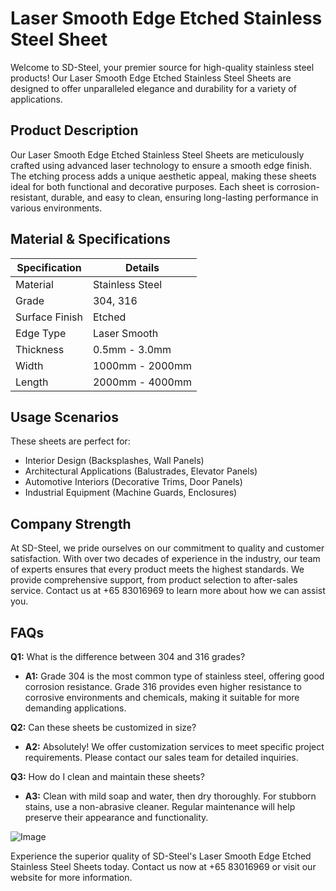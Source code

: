 # Laser Smooth Edge Etched Stainless Steel Sheet

Welcome to SD-Steel, your premier source for high-quality stainless steel products! Our Laser Smooth Edge Etched Stainless Steel Sheets are designed to offer unparalleled elegance and durability for a variety of applications.

## Product Description
Our Laser Smooth Edge Etched Stainless Steel Sheets are meticulously crafted using advanced laser technology to ensure a smooth edge finish. The etching process adds a unique aesthetic appeal, making these sheets ideal for both functional and decorative purposes. Each sheet is corrosion-resistant, durable, and easy to clean, ensuring long-lasting performance in various environments.

## Material & Specifications
| Specification | Details |
|---------------|---------|
| Material      | Stainless Steel |
| Grade         | 304, 316 |
| Surface Finish| Etched |
| Edge Type     | Laser Smooth |
| Thickness     | 0.5mm - 3.0mm |
| Width         | 1000mm - 2000mm |
| Length        | 2000mm - 4000mm |

## Usage Scenarios
These sheets are perfect for:
- Interior Design (Backsplashes, Wall Panels)
- Architectural Applications (Balustrades, Elevator Panels)
- Automotive Interiors (Decorative Trims, Door Panels)
- Industrial Equipment (Machine Guards, Enclosures)

## Company Strength
At SD-Steel, we pride ourselves on our commitment to quality and customer satisfaction. With over two decades of experience in the industry, our team of experts ensures that every product meets the highest standards. We provide comprehensive support, from product selection to after-sales service. Contact us at +65 83016969 to learn more about how we can assist you.

## FAQs
**Q1:** What is the difference between 304 and 316 grades?
- **A1:** Grade 304 is the most common type of stainless steel, offering good corrosion resistance. Grade 316 provides even higher resistance to corrosive environments and chemicals, making it suitable for more demanding applications.

**Q2:** Can these sheets be customized in size?
- **A2:** Absolutely! We offer customization services to meet specific project requirements. Please contact our sales team for detailed inquiries.

**Q3:** How do I clean and maintain these sheets?
- **A3:** Clean with mild soap and water, then dry thoroughly. For stubborn stains, use a non-abrasive cleaner. Regular maintenance will help preserve their appearance and functionality.

![Image](https://github.com/user-attachments/assets/2567258e-e124-4816-932d-1809bd27ef0b)

Experience the superior quality of SD-Steel's Laser Smooth Edge Etched Stainless Steel Sheets today. Contact us now at +65 83016969 or visit our website for more information.